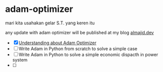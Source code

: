 # adam-optimizer
mari kita usahakan gelar S.T. yang keren itu

any update with adam optimizer will be published at my blog [almajid.dev](https://almajid.dev)

- [x] [Understanding about Adam Optimizer](https://www.almajid.dev/2025/04/understanding-adam-optimizer.html)
- [ ] Write Adam in Python from scratch to solve a simple case
- [ ] Write Adam in Python to solve a simple economic dispacth in power system
- [ ] 
